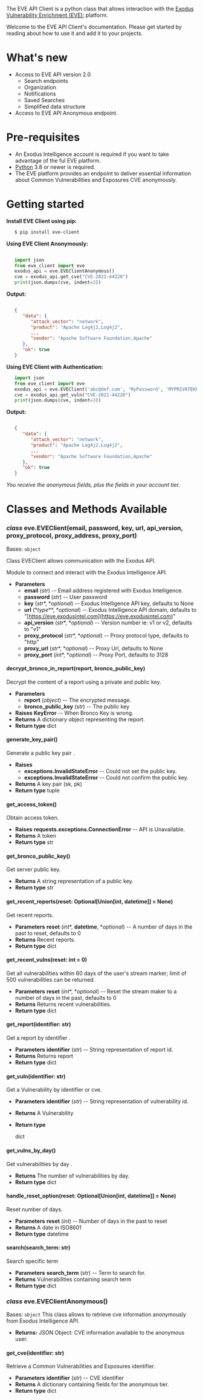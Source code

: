 The EVE API Client is a python class that allows interaction with the [Exodus Vulnerability Enrichment (EVE):](<https://eve.exodusintel.com>) platform.

Welcome to the EVE API Client's documentation. Please get started by reading about how to use it and add it to your projects.

What's new
==========

- Access to EVE API version 2.0
    - Search endpoints
    - Organization
    - Notifications
    - Saved Searches
    - Simplified data structure
- Access to EVE API Anonymous endpoint.


Pre-requisites
==============
- An Exodus Intelligence account is required if you want to take advantage of the ful EVE platform.
- [Python](https://www.python.org/downloads/) 3.8 or newer is required.
- The EVE platform provides an endpoint to deliver essential information about Common Vulnerabilities and Exposures CVE anonymously.

Getting started
===============
**Install EVE Client using pip:**

``` bash
   $ pip install eve-client
```

**Using EVE Client Anonymously:**

```python

   import json
   from eve_client import eve
   exodus_api = eve.EVEClientAnonymous()
   cve = exodus_api.get_cve("CVE-2021-44228")
   print(json.dumps(cve, indent=3))
```

**Output:**

```json

   {
      "data": {
         "attack_vector": "network",
         "product": "Apache Log4j2,Log4j2",
         ...
         "vendor": "Apache Software Foundation,Apache"
      },
      "ok": true
   }
```

**Using EVE Client with Authentication:**

```python
   import json
   from eve_client import eve
   exodus_api = eve.EVEClient('abc@def.com', 'MyPassword', 'MYPRIVATEKEY')
   cve = exodus_api.get_vuln("CVE-2021-44228")
   print(json.dumps(cve, indent=3))
```

**Output:**
```json

   {
      "data": {
         "attack_vector": "network",
         "product": "Apache Log4j2,Log4j2",
         ...
         "vendor": "Apache Software Foundation,Apache"
      },
      "ok": true
   }
```

*You receive the anonymous fields, plus the fields in your account tier.*


Classes and Methods Available
=============================

### _class_ eve.EVEClient(email, password, key, url, api_version, proxy_protocol, proxy_address, proxy_port)
Bases: `object`

Class EVEClient allows communication with the Exodus API.

Module to connect and interact with the Exodus Intelligence API.


* **Parameters**
    * **email** (*str*) -- Email address registered with Exodus Intelligence.
    * **password** (*str*) -- User password
    * **key** (*str**, **optional*) -- Exodus Intelligence API key, defaults to None
    * **url** (*_type_**, **optional*) -- Exodus Intelligence API domain, defaults to "[https://eve.exodusintel.com](https://eve.exodusintel.com)"
    * **api_version** (*str**, **optional*) -- Version number ie: v1 or v2, defaults to "v1"
    * **proxy_protocol** (*str**, **optional*) -- Proxy protocol type, defaults to "http"
    * **proxy_url** (*str**, **optional*) -- Proxy Url, defaults to None
    * **proxy_port** (*int**, **optional*) -- Proxy Port, defaults to 3128


#### decrypt_bronco_in_report(report, bronco_public_key)
Decrypt the content of a report using a private and public key.
* **Parameters**
    * **report** (*object*) -- The encrypted message.
    * **bronco_public_key** (*str*) -- The public key
* **Raises**
    **KeyError** -- When Bronco Key is wrong.
* **Returns**
    A dictionary object representing the report.
* **Return type**
    dict



#### generate_key_pair()
Generate a public key pair .
* **Raises**
    * **exceptions.InvalidStateError** -- Could not set the public key.
    * **exceptions.InvalidStateError** -- Could not confirm the public key.
* **Returns**
    A key pair (sk, pk)
* **Return type**
    tuple

#### get_access_token()
Obtain access token.
* **Raises**
    **requests.exceptions.ConnectionError** -- API is Unavailable.
* **Returns**
    A token
* **Return type**
    str

#### get_bronco_public_key()
Get server public key.
* **Returns**
    A string representation of a public key.
* **Return type**
    str



#### get_recent_reports(reset: Optional[Union[int, datetime]] = None)
Get recent reports.
* **Parameters**
    **reset** (*int**, **datetime**, **optional*) -- A number of days in the past to reset, defaults to 0
* **Returns**
    Recent reports.
* **Return type**
    dict


#### get_recent_vulns(reset: int = 0)
Get all vulnerabilities within 60 days of the user's stream marker;             limit of 500 vulnerabilities can be returned.
* **Parameters**
    **reset** (*int**, **optional*) -- Reset the stream maker to a number of days in the
    past, defaults to 0
* **Returns**
    Returns recent vulnerabilities.
* **Return type**
    dict

#### get_report(identifier: str)
Get a report by identifier .
* **Parameters**
    **identifier** (*str*) -- String representation of report id.
* **Returns**
    Returns report
* **Return type**
    dict

#### get_vuln(identifier: str)
Get a Vulnerability by identifier or cve.

* **Parameters**
    **identifier** (*str*) -- String representation of vulnerability id.
* **Returns**
    A Vulnerability
* **Return type**

    dict

#### get_vulns_by_day()
Get vulnerabilities by day .
* **Returns**
    The number of vulnerabilities by day.
* **Return type**
    dict

#### handle_reset_option(reset: Optional[Union[int, datetime]] = None)
Reset number of days.
* **Parameters**
    **reset** (*int*) -- Number of days in the past to reset
* **Returns**
    A date in ISO8601
* **Return type**
    datetime

#### search(search_term: str)
Search specific term
* **Parameters**
    **search_term** (*str*) -- Term to search for.
* **Returns**
    Vulnerabilities containing search term
* **Return type**
    dict

### _class_ eve.EVEClientAnonymous()
Bases: `object`
This class allows to retrieve cve information anonymously from
Exodus Intelligence API.
* **Returns:**
    JSON Object: CVE information available to the anonymous user.

#### get_cve(identifier: str)
Retrieve a Common Vulnerabilities and Exposures identifier.
* **Parameters**
    **identifier** (*str*) -- CVE identifier
* **Returns**
    A dictionary containing fields for the anonymous tier.
* **Return type**
    dict
